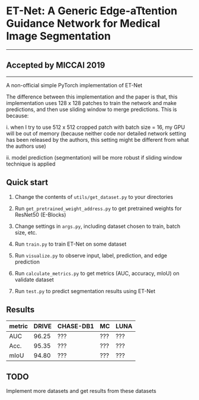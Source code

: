 # ET-Net: A Generic Edge-aTtention Guidance Network for Medical Image Segmentation
---
## Accepted by MICCAI 2019
---
A non-official simple PyTorch implementation of ET-Net

The difference between this implementation and the paper is that, this implementation uses 128 x 128 patches to train the network and make predictions, and then use sliding window to merge predictions. This is because:

i. when I try to use 512 x 512 cropped patch with batch size = 16, my GPU will be out of memory (because neither code nor detailed network setting has been released by the authors, this setting might be different from what the authors use)

ii. model prediction (segmentation) will be more robust if sliding window technique is applied

## Quick start

1. Change the contents of `utils/get_dataset.py` to your directories

2. Run `get_pretrained_weight_address.py` to get pretrained weights for ResNet50 (E-Blocks)

3. Change settings in `args.py`, including dataset chosen to train, batch size, etc.

4. Run `train.py` to train ET-Net on some dataset

5. Run `visualize.py` to observe input, label, prediction, and edge prediction

6. Run `calculate_metrics.py` to get metrics (AUC, accuracy, mIoU) on validate dataset

7. Run `test.py` to predict segmentation results using ET-Net

## Results

metric|DRIVE|CHASE-DB1|MC|LUNA
---|---|---|---|---
AUC|96.25|???|???|???
Acc.|95.35|???|???|???
mIoU|94.80|???|???|???

##  TODO

Implement more datasets and get results from these datasets